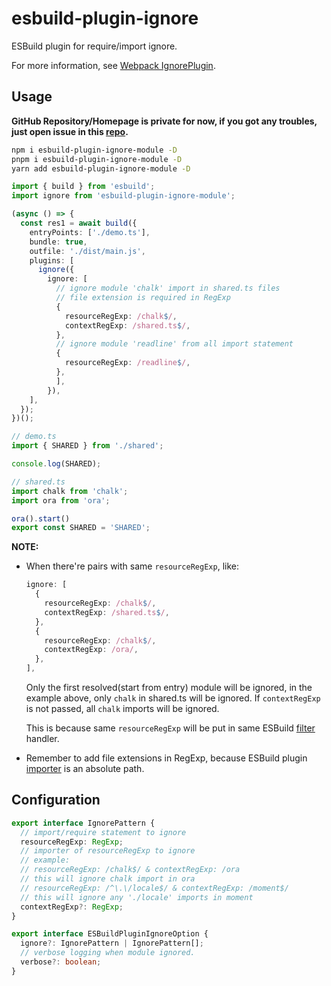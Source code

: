 # esbuild-plugin-ignore

ESBuild plugin for require/import ignore.

For more information, see [Webpack IgnorePlugin](https://webpack.js.org/plugins/ignore-plugin/).

## Usage

**GitHub Repository/Homepage is private for now, if you got any troubles, just open issue in this [repo](https://github.com/linbudu599/Blog).**


```bash
npm i esbuild-plugin-ignore-module -D
pnpm i esbuild-plugin-ignore-module -D
yarn add esbuild-plugin-ignore-module -D
```

```typescript
import { build } from 'esbuild';
import ignore from 'esbuild-plugin-ignore-module';

(async () => {
  const res1 = await build({
    entryPoints: ['./demo.ts'],
    bundle: true,
    outfile: './dist/main.js',
    plugins: [
      ignore({
        ignore: [
          // ignore module 'chalk' import in shared.ts files
          // file extension is required in RegExp
          {
            resourceRegExp: /chalk$/,
            contextRegExp: /shared.ts$/,
          },
          // ignore module 'readline' from all import statement
          {
            resourceRegExp: /readline$/,
          },
          ],
        }),
    ],
  });
})();

// demo.ts
import { SHARED } from './shared';

console.log(SHARED);

// shared.ts
import chalk from 'chalk';
import ora from 'ora';

ora().start()
export const SHARED = 'SHARED';
```

**NOTE:**

- When there're pairs with same `resourceRegExp`, like:
  
  ```typescript
  ignore: [
    {
      resourceRegExp: /chalk$/,
      contextRegExp: /shared.ts$/,
    },
    {
      resourceRegExp: /chalk$/,
      contextRegExp: /ora/,
    },
  ],
  ```

  Only the first resolved(start from entry) module will be ignored, in the example above, only `chalk` in shared.ts will be ignored. If `contextRegExp` is not passed, all `chalk` imports will be ignored.

  This is because same `resourceRegExp` will be put in same ESBuild [filter](https://esbuild.github.io/plugins/#filters) handler.

- Remember to add file extensions in RegExp, because ESBuild plugin [importer](https://esbuild.github.io/plugins/#resolve-arguments) is an absolute path.

## Configuration

```typescript
export interface IgnorePattern {
  // import/require statement to ignore
  resourceRegExp: RegExp;
  // importer of resourceRegExp to ignore
  // example:
  // resourceRegExp: /chalk$/ & contextRegExp: /ora
  // this will ignore chalk import in ora
  // resourceRegExp: /^\.\/locale$/ & contextRegExp: /moment$/
  // this will ignore any './locale' imports in moment
  contextRegExp?: RegExp;
}

export interface ESBuildPluginIgnoreOption {
  ignore?: IgnorePattern | IgnorePattern[];
  // verbose logging when module ignored.
  verbose?: boolean;
}
```
